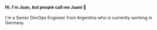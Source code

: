 #### Hi. I'm Juan, but people call me Juani 👋
I'm a Senior DevOps Engineer from Argentina who is currently working in Germany. 

